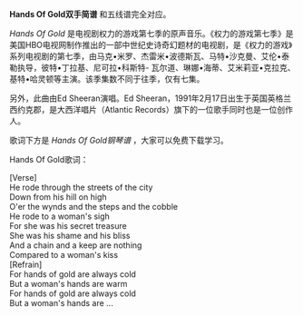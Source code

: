 

**Hands Of Gold双手简谱** 和五线谱完全对应。

_Hands Of Gold_
是电视剧权力的游戏第七季的原声音乐。《权力的游戏第七季》是美国HBO电视网制作推出的一部中世纪史诗奇幻题材的电视剧，是《权力的游戏》系列电视剧的第七季，由马克•米罗、杰雷米•波德斯瓦、马特•沙克曼、艾伦•泰勒执导，彼特•丁拉基、尼可拉•科斯特-
瓦尔道、琳娜•海蒂、艾米莉亚•克拉克、基特•哈灵顿等主演。该季集数不同于往季，仅有七集。

另外，此曲由Ed Sheeran演唱。Ed Sheeran，1991年2月17日出生于英国英格兰西约克郡，是大西洋唱片（Atlantic
Records）旗下的一位歌手同时也是一位创作人。

歌词下方是 _Hands Of Gold钢琴谱_ ，大家可以免费下载学习。

Hands Of Gold歌词：

[Verse]  
He rode through the streets of the city  
Down from his hill on high  
O'er the wynds and the steps and the cobble  
He rode to a woman's sigh  
For she was his secret treasure  
She was his shame and his bliss  
And a chain and a keep are nothing  
Compared to a woman's kiss  
[Refrain]  
For hands of gold are always cold  
But a woman's hands are warm  
For hands of gold are always cold  
But a woman's hands are ...

